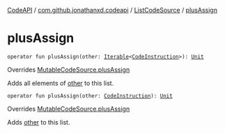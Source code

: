 [CodeAPI](../../index.md) / [com.github.jonathanxd.codeapi](../index.md) / [ListCodeSource](index.md) / [plusAssign](.)

# plusAssign

`operator fun plusAssign(other: `[`Iterable`](https://kotlinlang.org/api/latest/jvm/stdlib/kotlin.collections/-iterable/index.html)`<`[`CodeInstruction`](../-code-instruction.md)`>): `[`Unit`](https://kotlinlang.org/api/latest/jvm/stdlib/kotlin/-unit/index.html)

Overrides [MutableCodeSource.plusAssign](../-mutable-code-source/plus-assign.md)

Adds all elements of [other](plus-assign.md#com.github.jonathanxd.codeapi.ListCodeSource$plusAssign(kotlin.collections.Iterable((com.github.jonathanxd.codeapi.CodeInstruction)))/other) to this list.

`operator fun plusAssign(other: `[`CodeInstruction`](../-code-instruction.md)`): `[`Unit`](https://kotlinlang.org/api/latest/jvm/stdlib/kotlin/-unit/index.html)

Overrides [MutableCodeSource.plusAssign](../-mutable-code-source/plus-assign.md)

Adds [other](plus-assign.md#com.github.jonathanxd.codeapi.ListCodeSource$plusAssign(com.github.jonathanxd.codeapi.CodeInstruction)/other) to this list.

